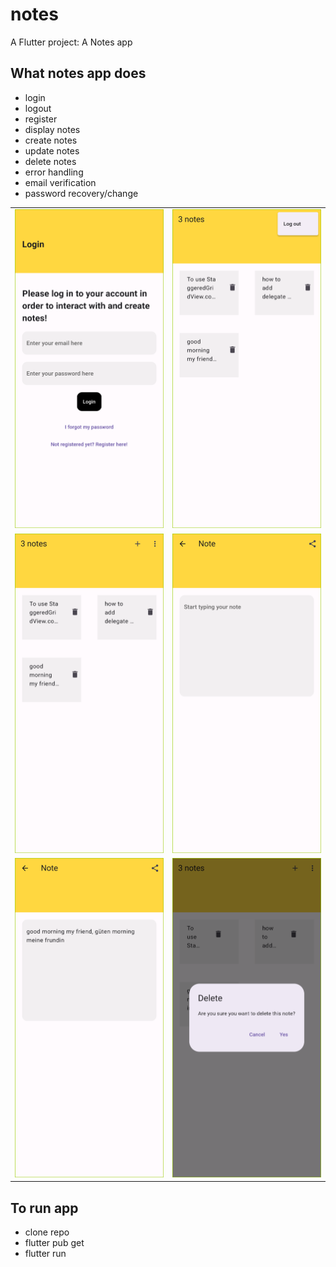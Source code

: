 # notes

 A Flutter project:
  A Notes app

## What notes app does

- login
- logout
- register
- display notes
- create notes
- update notes
- delete notes
- error handling
- email verification
- password recovery/change
  
|                |              |
| :------------- | :----------: |
![ login page](https://github.com/ebubechi/notes/blob/main/screenshots/login.png) | ![ logout page ](https://github.com/ebubechi/notes/blob/main/screenshots/logout.png)
![ home page](https://github.com/ebubechi/notes/blob/main/screenshots/home.png) | ![ create page ](https://github.com/ebubechi/notes/blob/main/screenshots/create.png)
![ update page](https://github.com/ebubechi/notes/blob/main/screenshots/update.png) | ![ delete page ](https://github.com/ebubechi/notes/blob/main/screenshots/delete.png)

## To run app

- clone repo
- flutter pub get
- flutter run
